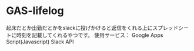 # GAS-lifelog
起床だとか出勤だとかをslackに投げかけると返信をくれる上にスプレッドシートに時刻を記載してくれるやつです。
使用サービス：
Google Apps Script(Javascript)
Slack API
